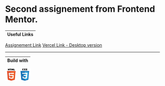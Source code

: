 # Second assignement from Frontend Mentor.

| Useful Links |
| ------------ |

[Assignement Link](https://www.frontendmentor.io/challenges/huddle-landing-page-with-alternating-feature-blocks-5ca5f5981e82137ec91a5100)
[Vercel Link - Desktop version](https://frontend-mentor-03.vercel.app/)

---

| Build with |
| ---------- |

[<a href="https://www.w3.org/html/" target="_blank"> <img src="https://raw.githubusercontent.com/devicons/devicon/master/icons/html5/html5-original-wordmark.svg" alt="html5" width="40" height="40"/></a>](https://www.w3schools.com/html/)
[<a href="https://www.w3schools.com/css/" target="_blank"> <img src="https://raw.githubusercontent.com/devicons/devicon/master/icons/css3/css3-original-wordmark.svg" alt="css3" width="40" height="40"/></a>](https://www.w3schools.com/css/)
